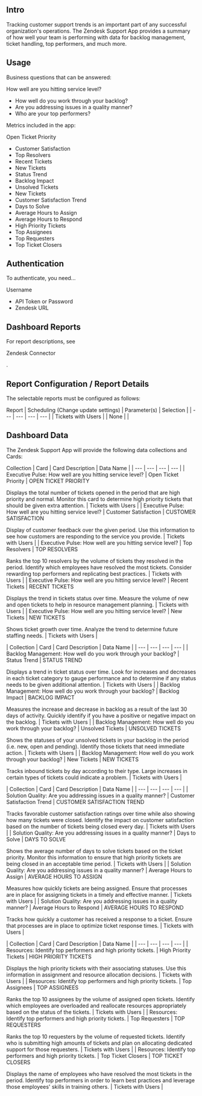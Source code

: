 

Intro
-------

Tracking customer support trends is an important part of any successful organization's operations. The Zendesk Support App provides a summary of how well your team is performing with data for backlog management, ticket handling, top performers, and much more.


 Usage
-------

Business questions that can be answered:

 How well are you hitting service level?
* How well do you work through your backlog?
* Are you addressing issues in a quality manner?
* Who are your top performers?

Metrics included in the app:

 Open Ticket Priority
* Customer Satisfaction
* Top Resolvers
* Recent Tickets
* New Tickets
* Status Trend
* Backlog Impact
* Unsolved Tickets
* New Tickets
* Customer Satisfaction Trend
* Days to Solve
* Average Hours to Assign
* Average Hours to Respond
* High Priority Tickets
* Top Assignees
* Top Requesters
* Top Ticket Closers

Authentication
----------------

To authenticate, you need...

 Username
* API Token or Password
* Zendesk URL

Dashboard Reports
-------------------

For report descriptions, see

Zendesk Connector

.


 Report Configuration / Report Details
---------------------------------------

The selectable reports must be configured as follows:


 Report
  |
 Scheduling (Change update settings)
  |
 Parameter(s)
  |
 Selection
  |
| --- | --- | --- | --- |
|
 Tickets with Users
  |
 |
 None
  |
 |

Dashboard Data
----------------

The Zendesk Support App will provide the following data collections and Cards:


 Collection
  |
 Card
  |
 Card Description
  |
 Data Name
  |
| --- | --- | --- | --- |
|
 Executive Pulse: How well are you hitting service level?
  |
 Open Ticket Priority
  |
 OPEN TICKET PRIORITY

Displays the total number of tickets opened in the period that are high priority and normal. Monitor this card to determine high priority tickets that should be given extra attention.
  |
 Tickets with Users
  |
|
 Executive Pulse: How well are you hitting service level?
  |
 Customer Satisfaction
  |
 CUSTOMER SATISFACTION

Display of customer feedback over the given period. Use this information to see how customers are responding to the service you provide.
  |
 Tickets with Users
  |
|
 Executive Pulse: How well are you hitting service level?
  |
 Top Resolvers
  |
 TOP RESOLVERS

Ranks the top 10 resolvers by the volume of tickets they resolved in the period. Identify which employees have resolved the most tickets. Consider rewarding top performers and replicating best practices.
  |
 Tickets with Users
  |
|
 Executive Pulse: How well are you hitting service level?
  |
 Recent Tickets
  |
 RECENT TICKETS

Displays the trend in tickets status over time. Measure the volume of new and open tickets to help in resource management planning.
  |
 Tickets with Users
  |
|
 Executive Pulse: How well are you hitting service level?
  |
 New Tickets
  |
 NEW TICKETS

Shows ticket growth over time. Analyze the trend to determine future staffing needs.
  |
 Tickets with Users
  |


|
 Collection
  |
 Card
  |
 Card Description
  |
 Data Name
  |
| --- | --- | --- | --- |
|
 Backlog Management: How well do you work through your backlog?
  |
 Status Trend
  |
 STATUS TREND

Displays a trend in ticket status over time. Look for increases and decreases in each ticket category to gauge performance and to determine if any status needs to be given additional attention.
  |
 Tickets with Users
  |
|
 Backlog Management: How well do you work through your backlog?
  |
 Backlog Impact
  |
 BACKLOG IMPACT

Measures the increase and decrease in backlog as a result of the last 30 days of activity. Quickly identify if you have a positive or negative impact on the backlog.
  |
 Tickets with Users
  |
|
 Backlog Management: How well do you work through your backlog?
  |
 Unsolved Tickets
  |
 UNSOLVED TICKETS

Shows the statuses of your unsolved tickets in your backlog in the period (i.e. new, open and pending). Identify those tickets that need immediate action.
  |
 Tickets with Users
  |
|
 Backlog Management: How well do you work through your backlog?
  |
 New Tickets
  |
 NEW TICKETS

Tracks inbound tickets by day according to their type. Large increases in certain types of tickets could indicate a problem.
  |
 Tickets with Users
  |


|
 Collection
  |
 Card
  |
 Card Description
  |
 Data Name
  |
| --- | --- | --- | --- |
|
 Solution Quality: Are you addressing issues in a quality manner?
  |
 Customer Satisfaction Trend
  |
 CUSTOMER SATISFACTION TREND

Tracks favorable customer satisfaction ratings over time while also showing how many tickets were closed. Identify the impact on customer satisfaction based on the number of tickets being closed every day.
  |
 Tickets with Users
  |
|
 Solution Quality: Are you addressing issues in a quality manner?
  |
 Days to Solve
  |
 DAYS TO SOLVE

Shows the average number of days to solve tickets based on the ticket priority. Monitor this information to ensure that high priority tickets are being closed in an acceptable time period.
  |
 Tickets with Users
  |
|
 Solution Quality: Are you addressing issues in a quality manner?
  |
 Average Hours to Assign
  |
 AVERAGE HOURS TO ASSIGN

Measures how quickly tickets are being assigned. Ensure that processes are in place for assigning tickets in a timely and effective manner.
  |
 Tickets with Users
  |
|
 Solution Quality: Are you addressing issues in a quality manner?
  |
 Average Hours to Respond
  |
 AVERAGE HOURS TO RESPOND

Tracks how quickly a customer has received a response to a ticket. Ensure that processes are in place to optimize ticket response times.
  |
 Tickets with Users
  |


|
 Collection
  |
 Card
  |
 Card Description
  |
 Data Name
  |
| --- | --- | --- | --- |
|
 Resources: Identify top performers and high priority tickets.
  |
 High Priority Tickets
  |
 HIGH PRIORITY TICKETS

Displays the high priority tickets with their associating statuses. Use this information in assignment and resource allocation decisions.
  |
 Tickets with Users
  |
|
 Resources: Identify top performers and high priority tickets.
  |
 Top Assignees
  |
 TOP ASSIGNEES

Ranks the top 10 assignees by the volume of assigned open tickets. Identify which employees are overloaded and reallocate resources appropriately based on the status of the tickets.
  |
 Tickets with Users
  |
|
 Resources: Identify top performers and high priority tickets.
  |
 Top Requesters
  |
 TOP REQUESTERS

Ranks the top 10 requesters by the volume of requested tickets. Identify who is submitting high amounts of tickets and plan on allocating dedicated support for those requesters.
  |
 Tickets with Users
  |
|
 Resources: Identify top performers and high priority tickets.
  |
 Top Ticket Closers
  |
 TOP TICKET CLOSERS

Displays the name of employees who have resolved the most tickets in the period. Identify top performers in order to learn best practices and leverage those employees' skills in training others.
  |
 Tickets with Users
  |


